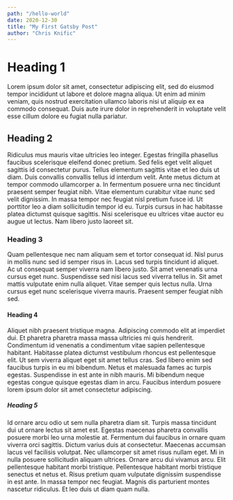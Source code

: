 ```yaml
---
path: "/hello-world"
date: 2020-12-30
title: "My First Gatsby Post"
author: "Chris Knific"
---
```

# Heading 1
Lorem ipsum dolor sit amet, consectetur adipiscing elit, sed do eiusmod tempor incididunt ut labore et dolore magna aliqua. Ut enim ad minim veniam, quis nostrud exercitation ullamco laboris nisi ut aliquip ex ea commodo consequat. Duis aute irure dolor in reprehenderit in voluptate velit esse cillum dolore eu fugiat nulla pariatur.

## Heading 2
Ridiculus mus mauris vitae ultricies leo integer. Egestas fringilla phasellus faucibus scelerisque eleifend donec pretium. Sed felis eget velit aliquet sagittis id consectetur purus. Tellus elementum sagittis vitae et leo duis ut diam. Duis convallis convallis tellus id interdum velit. Ante metus dictum at tempor commodo ullamcorper a. In fermentum posuere urna nec tincidunt praesent semper feugiat nibh. Vitae elementum curabitur vitae nunc sed velit dignissim. In massa tempor nec feugiat nisl pretium fusce id. Ut porttitor leo a diam sollicitudin tempor id eu. Turpis cursus in hac habitasse platea dictumst quisque sagittis. Nisi scelerisque eu ultrices vitae auctor eu augue ut lectus. Nam libero justo laoreet sit.

### Heading 3
Quam pellentesque nec nam aliquam sem et tortor consequat id. Nisl purus in mollis nunc sed id semper risus in. Lacus sed turpis tincidunt id aliquet. Ac ut consequat semper viverra nam libero justo. Sit amet venenatis urna cursus eget nunc. Suspendisse sed nisi lacus sed viverra tellus in. Sit amet mattis vulputate enim nulla aliquet. Vitae semper quis lectus nulla. Urna cursus eget nunc scelerisque viverra mauris. Praesent semper feugiat nibh sed.

#### Heading 4
Aliquet nibh praesent tristique magna. Adipiscing commodo elit at imperdiet dui. Et pharetra pharetra massa massa ultricies mi quis hendrerit. Condimentum id venenatis a condimentum vitae sapien pellentesque habitant. Habitasse platea dictumst vestibulum rhoncus est pellentesque elit. Ut sem viverra aliquet eget sit amet tellus cras. Sed libero enim sed faucibus turpis in eu mi bibendum. Netus et malesuada fames ac turpis egestas. Suspendisse in est ante in nibh mauris. Mi bibendum neque egestas congue quisque egestas diam in arcu. Faucibus interdum posuere lorem ipsum dolor sit amet consectetur adipiscing.

##### Heading 5
Id ornare arcu odio ut sem nulla pharetra diam sit. Turpis massa tincidunt dui ut ornare lectus sit amet est. Egestas maecenas pharetra convallis posuere morbi leo urna molestie at. Fermentum dui faucibus in ornare quam viverra orci sagittis. Dictum varius duis at consectetur. Maecenas accumsan lacus vel facilisis volutpat. Nec ullamcorper sit amet risus nullam eget. Mi in nulla posuere sollicitudin aliquam ultrices. Ornare arcu dui vivamus arcu. Elit pellentesque habitant morbi tristique. Pellentesque habitant morbi tristique senectus et netus et. Risus pretium quam vulputate dignissim suspendisse in est ante. In massa tempor nec feugiat. Magnis dis parturient montes nascetur ridiculus. Et leo duis ut diam quam nulla.
